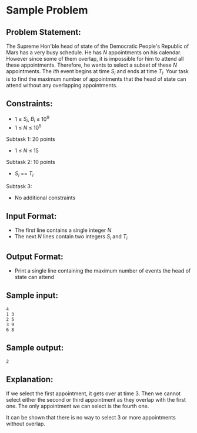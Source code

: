 # Sample Problem

## Problem Statement: <br>
The Supreme Hon'ble head of state of the Democratic People's Republic of Mars has a very busy schedule. He has _N_ appointments on his calendar. However since some of them overlap, it is impossible for him to attend all these appointments. Therefore, he wants to select a subset of these _N_ appointments. The _ith_ event begins at time _S<sub>i</sub>_ and ends at time _T<sub>i</sub>_. Your task is to find the maximum number of appointments that the head of state can attend without any overlapping appointments.

## Constraints: <br>
 - 1 &le; _S<sub>i</sub>_, _B<sub>i</sub>_ &le; 10<sup>9</sup>
 - 1 &le; _N_ &le; 10<sup>5</sup>

Subtask 1: 20 points
 - 1 &le; _N_ &le; 15

Subtask 2: 10 points
 - _S<sub>i</sub>_ == _T<sub>i</sub>_

Subtask 3:
 - No additional constraints

## Input Format: <br>
 - The first line contains a single integer _N_
 - The next _N_ lines contain two integers _S<sub>i</sub>_ and _T<sub>i</sub>_

## Output Format: <br>
 - Print a single line containing the maximum number of events the head of state can attend

## Sample input: <br>
```
4
1 3
2 5
3 9
6 8
```

## Sample output: <br>
```
2
```

## Explanation: <br>
If we select the first appointment, it gets over at time 3. Then we cannot select either the second or third appointment as they overlap with the first one. The only appointment we can select is the fourth one.

It can be shown that there is no way to select 3 or more appointments without overlap.
